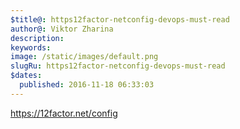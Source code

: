 ```yaml
---
$title@: https12factor-netconfig-devops-must-read
author@: Viktor Zharina
description: 
keywords: 
image: /static/images/default.png
slugRu: https12factor-netconfig-devops-must-read
$dates:
  published: 2016-11-18 06:33:03
---
```

https://12factor.net/config